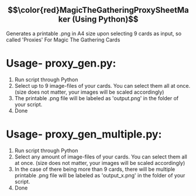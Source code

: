 
## $$\color{red}MagicTheGatheringProxySheetMaker (Using Python)$$
Generates a printable .png in A4 size upon selecting 9 cards as input, so called 'Proxies' For Magic The Gathering Cards

# Usage- proxy_gen.py:

1. Run script through Python
2. Select up to 9 image-files of your cards. You can select them all at once. (size does not matter, your images will be scaled accordingly)
3. The printable .png file will be labeled as 'output.png' in the folder of your script.
4. Done

# Usage- proxy_gen_multiple.py:

1. Run script through Python
2. Select any amount of image-files of your cards. You can select them all at once. (size does not matter, your images will be scaled accordingly)
3. In the case of there being more than 9 cards, there will be multiple printable .png file will be labeled as 'output_x.png' in the folder of your script.
4. Done
